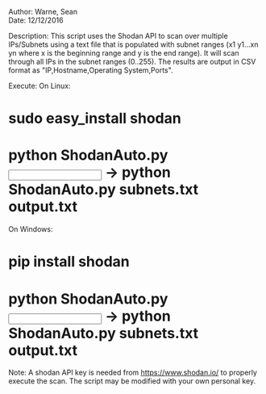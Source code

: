 Author: Warne, Sean  
Date: 12/12/2016

Description: 
This script uses the Shodan API to scan over multiple IPs/Subnets using a text file that is populated with subnet ranges (x1 y1...xn yn where x is the beginning range and y is the end range). It will scan through all IPs in the subnet ranges (0..255). The results are output in CSV format as "IP,Hostname,Operating System,Ports".

Execute: 
On Linux: 
# sudo easy_install shodan  
# python ShodanAuto.py <input file> <output file> -> python ShodanAuto.py subnets.txt output.txt  

On Windows: 
# pip install shodan  
# python ShodanAuto.py <input file> <output file> -> python ShodanAuto.py subnets.txt output.txt  

Note: A shodan API key is needed from https://www.shodan.io/ to properly execute the scan.
	The script may be modified with your own personal key.
